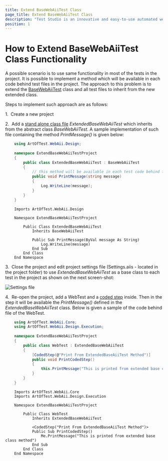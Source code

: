 ```yaml
---
title: Extend BaseWebAiiTest Class
page_title: Extend BaseWebAiiTest Class
description: "Test Studio is an innovative and easy-to-use automated web, WPF and load testing solution. Test Studio tests support essential technologies like ASP.NET AJAX, Silverlight, PHP and MVC. HTML5, Testing framework, functional testing, performance testing, load testing, exploratory testing, manual testing."
position: 1
---
```

# How to Extend BaseWebAiiTest Class Functionality #

A possible scenario is to use same functionality in most of the tests in the project. It is possible to implement a method which will be available in each code behind test files in the project. The approach to this problem is to extend the <a href="https://docs.telerik.com/teststudioapi/html/T_ArtOfTest_WebAii_Design_BaseWebAiiTest.htm" target="_blank">BaseWebAiiTest</a> class and all test files to inherit from the new extended class.

Steps to implement such approach are as follows:

1.&nbsp; Create a new project

2.&nbsp; Add a <a href="/features/coded-steps/standalone-code-file" target="_blank">stand alone class file</a> *ExtendedBaseWebAiiTest* which inherits from the abstract class *BaseWebAiiTest*. A sample implementation of such file containing the method *PrintMessage()* is given below:

```C#
	using ArtOfTest.WebAii.Design;
	
	namespace ExtendBaseWebAiiTestProject
	{
    	public class ExtendedBaseWebAiiTest : BaseWebAiiTest
    	{
			// this method will be available in each test code behind file coded step
        	public void PrintMessage(string message)
        	{
            	Log.WriteLine(message);
        	}
    	}
	}
```
```VB
	Imports ArtOfTest.WebAii.Design
	
	Namespace ExtendBaseWebAiiTestProject
	
	    Public Class ExtendedBaseWebAiiTest
	        Inherits BaseWebAiiTest
	        
	        Public Sub PrintMessage(ByVal message As String)
	            Log.WriteLine(message)
	        End Sub
	    End Class
	End Namespace
```

3.&nbsp; Close the project and edit project settings file (Settings.aiis - located in the project folder) to use *ExtendedBaseWebAiiTest* as a base class to each test in the project as shown on the next screen-shot:

![Settings file][1]

4.&nbsp; Re-open the project, add a WebTest and a <a href="/features/custom-steps/script-step" target="_blank">coded step</a> inside. Then in the step it will be available the *PrintMessage()* defined in the *ExtendedBaseWebAiiTest* class. Below is given a sample of the code behind file of the WebTest.

```C#
	using ArtOfTest.WebAii.Core;
	using ArtOfTest.WebAii.Design.Execution;
	
	namespace ExtendBaseWebAiiTestProject
	{
	    public class WebTest : ExtendedBaseWebAiiTest
	    {
	        [CodedStep(@"Print From ExtendedBaseAiiTest Method")]
	        public void PrintCodedStep()
	        {
	            this.PrintMessage("This is printed from extended base class method");
	        }
	    }
	}
```
```VB
	Imports ArtOfTest.WebAii.Core
	Imports ArtOfTest.WebAii.Design.Execution
	
	Namespace ExtendBaseWebAiiTestProject
	
	    Public Class WebTest
	        Inherits ExtendedBaseWebAiiTest
	        
	        <CodedStep("Print From ExtendedBaseAiiTest Method")>
	        Public Sub PrintCodedStep()
	            Me.PrintMessage("This is printed from extended base class method")
	        End Sub
	    End Class
	End Namespace
```

[1]: /img/advanced-topics/coded-samples/general/extend-BaseWebAiiTest-class/fig1.png
